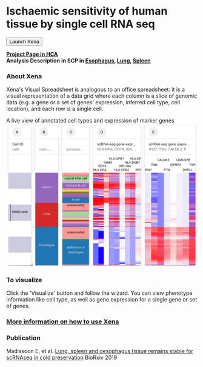 # Ischaemic sensitivity of human tissue by single cell RNA seq

<button class="cohortButton">Launch Xena</button>

**[Project Page in HCA](https://data.humancellatlas.org/explore/projects/c4077b3c-5c98-4d26-a614-246d12c2e5d7)**
<br>
**Analysis Description in SCP in 
[Esophagus](https://singlecell.broadinstitute.org/single_cell/study/SCP768/2020-mar-sensitivity-adult-esophagus-10x),
[Lung](https://singlecell.broadinstitute.org/single_cell/study/SCP769/2020-mar-sensitivity-adult-lung-10x),
[Spleen](https://singlecell.broadinstitute.org/single_cell/study/SCP767/2020-mar-sensitivity-adult-spleen-10x)**

### About Xena
Xena's Visual Spreadsheet is analogous to an office spreadsheet: it is a visual representation of a data grid where each column is a slice of genomic data (e.g. a gene or a set of genes' expression, inferred cell type, cell location), and each row is a single cell.

A live view of annotated cell types and expression of marker genes<br>
<a href='/?columns=%5B%7B%22width%22%3A90%2C%22columnLabel%22%3A%22%22%2C%22fieldLabel%22%3A%22main_category%22%2C%22host%22%3A%22https%3A%2F%2Fsinglecellnew.xenahubs.net%22%2C%22name%22%3A%22HCA%2FTissue_stability%2F10x%2Fcategory.tsv%22%2C%22fields%22%3A%22main_category%22%7D%2C%7B%22width%22%3A105%2C%22columnLabel%22%3A%22%22%2C%22fieldLabel%22%3A%22annotated_cell_identity.ontology_label%22%2C%22host%22%3A%22https%3A%2F%2Fsinglecellnew.xenahubs.net%22%2C%22name%22%3A%22HCA%2FTissue_stability%2F10x%2Fmeta.tsv%22%2C%22fields%22%3A%22annotated_cell_identity.ontology_label%22%7D%2C%7B%22width%22%3A187%2C%22columnLabel%22%3A%22scRNA-seq%20gene%20expression%20-%20esophagus%20lung%20spleen%2010x%22%2C%22fieldLabel%22%3A%22HLA-DRA%2C%20CD74%2C%20IGHM%2C%20HLA-DPB1%2C%20HLA-DRB1%2C%20RPL18A%2C%20HLA-DQB1%2C%20HLA-DPA1%2C%20RPS5%22%2C%22host%22%3A%22https%3A%2F%2Fsinglecellnew.xenahubs.net%22%2C%22name%22%3A%22HCA%2FTissue_stability%2F10x%2FexprMatrix.tsv%22%2C%22fields%22%3A%22HLA-DRA%20CD74%20IGHM%20HLA-DPB1%20HLA-DRB1%20RPL18A%20HLA-DQB1%20HLA-DPA1%20RPS5%22%7D%2C%7B%22width%22%3A199%2C%22columnLabel%22%3A%22scRNA-seq%20gene%20expression%20-%20esophagus%20lung%20spleen%2010x%22%2C%22fieldLabel%22%3A%22IFI27%2C%20TXN%2C%20CALML3%2C%20PTN%2C%20IGFBP2%2C%20LGALS7B%2C%20DAPL1%2C%20TSPO%22%2C%22host%22%3A%22https%3A%2F%2Fsinglecellnew.xenahubs.net%22%2C%22name%22%3A%22HCA%2FTissue_stability%2F10x%2FexprMatrix.tsv%22%2C%22fields%22%3A%22IFI27%20TXN%20CALML3%20PTN%20IGFBP2%20LGALS7B%20DAPL1%20TSPO%22%7D%5D&heatmap=%7B%22showWelcome%22%3Afalse%2C%22mode%22%3A%22heatmap%22%7D'><img src="https://github.com/ucscXena/cohortMetaData/raw/master/cohort_HCA%20Tissue%20Stability/HCA%20Tissue%20Stability.png" width="700px"></a>

### To visualize
Click the 'Visualize' button and follow the wizard. You can view phenotype information like cell type, as well as gene expression for a single gene or set of genes.

### [More information on how to use Xena](https://ucsc-xena.gitbook.io/project/tutorials/hca-tutorial)

### Publication
Madissoon E,  et al. [Lung, spleen and oesophagus tissue remains stable for scRNAseq in cold preservation](https://www.biorxiv.org/content/10.1101/741405v1) BioRxiv 2019

<br>
